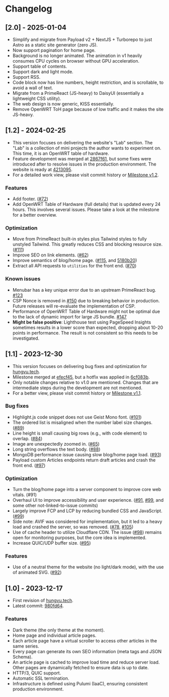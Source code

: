 # Changelog

## [2.0] - 2025-01-04

- Simplify and migrate from Payload v2 + NextJS + Turborepo to just Astro as a static site generator (zero JS).
- Now support pagination for home page.
- Background is no longer animated. The animation in v1 heavily consumes CPU cycles on browser without GPU acceleration.
- Support table of contents.
- Support dark and light mode.
- Support RSS.
- Code block now has line numbers, height restriction, and is scrollable, to avoid a wall of text.
- Migrate from a PrimeReact (JS-heavy) to DaisyUI (essentially a lightweight CSS utility).
- The web design is now generic, KISS essentially.
- Remove OpenWRT ToH page because of low traffic and it makes the site JS-heavy.

## [1.2] - 2024-02-25

- This version focuses on delivering the website's "Lab" section. The "Lab" is a collection of mini projects the author wants to experiment on. This time, it is an OpenWRT table of hardware.
- Feature development was merged at [2867f61](https://github.com/hunghvu/hungvu.tech/commit/2867f61aaaf90a123b19702b02acf77ea77db4cd), but some fixes were introduced after to resolve issues in the production environment. The website is ready at [4213095](https://github.com/hunghvu/hungvu.tech/commit/4213095828983e96ef47444e93923898b8f054a8).
- For a detailed work view, please visit commit history or [Milestone v1.2](https://github.com/hunghvu/hungvu.tech/milestone/3?closed=1).

### Features

- Add footer. ([#72](https://github.com/hunghvu/hungvu.tech/issues/72))
- Add OpenWRT Table of Hardware (full details) that is updated every 24 hours. This involves several issues. Please take a look at the milestone for a better overview.

### Optimization

- Move from PrimeReact built-in styles plus Tailwind styles to fully unstyled Tailwind. This greatly reduces CSS and blocking resource size. ([#111](https://github.com/hunghvu/hungvu.tech/issues/111))
- Improve SEO on link elements. ([#62](https://github.com/hunghvu/hungvu.tech/issues/62))
- Improve semantics of blog/home page. ([#115](https://github.com/hunghvu/hungvu.tech/issues/115), and [5180b20](https://github.com/hunghvu/hungvu.tech/commit/5fd3230cb42dd24a9f8de16bd3016194d5fa6ff8))
- Extract all API requests to `utilities` for the front end. ([#70](https://github.com/hunghvu/hungvu.tech/issues/70))

### Known issues

- Menubar has a key unique error due to an upstream PrimeReact bug. [#123](https://github.com/hunghvu/hungvu.tech/issues/121)
- CSP Nonce is removed in [#150](https://github.com/hunghvu/hungvu.tech/issues/150) due to breaking behavior in production. Future releases will re-evaluate the implementation of CSP.
- Performance of OpenWRT Table of Hardware might not be optimal due to the lack of dynamic import for large JS bundle. [#147](https://github.com/hunghvu/hungvu.tech/issues/147)
- **Might be false positive**: Lighthouse test using PageSpeed Insights sometimes results in a lower score than expected, dropping about 10-20 points in performance. The result is not consistent so this needs to be investigated.

## [1.1] - 2023-12-30

- This version focuses on delivering bug fixes and optimization for [hungvu.tech](https://hungvu.tech).
- Milestone merged at [efecf45](https://github.com/hunghvu/hungvu.tech/commit/efecf450d7d0afc948117d22a9b3ff5d2cf43c07), but a hotfix was applied in [6cf083b](https://github.com/hunghvu/hungvu.tech/commit/6cf083b607e438dd80c248ce6b977473f7be29f0).
- Only notable changes relative to v1.0 are mentioned. Changes that are intermediate steps during the development are not mentioned.
- For a better view, please visit commit history or [Milestone v1.1](https://github.com/hunghvu/hungvu.tech/milestone/2?closed=1).

### Bug fixes

- Highlight.js code snippet does not use Geist Mono font. ([#101](https://github.com/hunghvu/hungvu.tech/issues/101))
- The ordered list is misaligned when the number label size changes. ([#89](https://github.com/hunghvu/hungvu.tech/issues/89))
- Line height is small causing big rows (e.g., with code element) to overlap. ([#84](https://github.com/hunghvu/hungvu.tech/issues/#84))
- Image are unexpectedly zoomed in. ([#65](https://github.com/hunghvu/hungvu.tech/issues/65))
- Long string overflows the text body. ([#88](https://github.com/hunghvu/hungvu.tech/issues/88))
- MongoDB performance issue causing slow blog/home page load. ([#93](https://github.com/hunghvu/hungvu.tech/issues/93))
- Payload custom Articles endpoints return draft articles and crash the front end. ([#97](https://github.com/hunghvu/hungvu.tech/issues/97))

### Optimization

- Turn the blog/home page into a server component to improve core web vitals. (#91)
- Overhaul UI to improve accessibility and user experience. ([#91](https://github.com/hunghvu/hungvu.tech/issues/91), [#99](https://github.com/hunghvu/hungvu.tech/issues/99), and some other not-linked-to-issue commits)
- Largely improve FCP and LCP by reducing bundled CSS and JavaScript. ([#99](https://github.com/hunghvu/hungvu.tech/issues/99))
- Side note: AVIF was considered for implementation, but it led to a heavy load and crashed the server, so was removed. ([#78](https://github.com/hunghvu/hungvu.tech/issues/78), [#105](https://github.com/hunghvu/hungvu.tech/issues/105))
- Use of cache header to utilize Cloudflare CDN. The issue ([#98](https://github.com/hunghvu/hungvu.tech/issues/98)) remains open for monitoring purposes, but the core idea is implemented.
- Increase QUIC/UDP buffer size. ([#95](https://github.com/hunghvu/hungvu.tech/issues/95))

### Features

- Use of a neutral theme for the website (no light/dark mode), with the use of animated SVG. ([#92](https://github.com/hunghvu/hungvu.tech/issues/92))

## [1.0] - 2023-12-17

- First revision of [hungvu.tech](https://hungvu.tech).
- Latest commit: [980fd64](https://github.com/hunghvu/hungvu.tech/commit/980fd64e3fb559ef3924463f2aefd55bf6109d51).

### Features

- Dark theme (the only theme at the moment).
- Home page and individual article pages.
- Each article page have a virtual scroller to access other articles in the same series.
- Every page can generate its own SEO information (meta tags and JSON Schema).
- An article page is cached to improve load time and reduce server load. Other pages are dynamically fetched to ensure data is up to date.
- HTTP/3, QUIC support.
- Automatic SSL termination.
- Infrastructure is defined using Pulumi (IaaC), ensuring consistent production environment.
